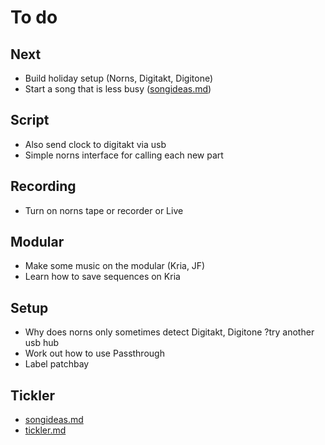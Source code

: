 # To do

## Next
- Build holiday setup (Norns, Digitakt, Digitone)
- Start a song that is less busy ([songideas.md](songideas.md))

## Script
- Also send clock to digitakt via usb
- Simple norns interface for calling each new part

## Recording
- Turn on norns tape or recorder or Live

## Modular
- Make some music on the modular (Kria, JF)
- Learn how to save sequences on Kria

## Setup
- Why does norns only sometimes detect Digitakt, Digitone ?try another usb hub
- Work out how to use Passthrough
- Label patchbay

## Tickler
- [songideas.md](songideas.md)
- [tickler.md](tickler.md)
